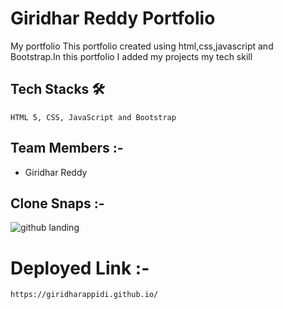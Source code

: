 # Giridhar Reddy Portfolio
<!-- giridhar reddy Portfolio -->

My portfolio This portfolio  created using html,css,javascript and Bootstrap.In this portfolio I added my projects my tech skill
  
  ## Tech Stacks 🛠
    
    HTML 5, CSS, JavaScript and Bootstrap
    
  ## Team Members :-
  - Giridhar Reddy
 
  
  ## Clone Snaps :-
  ![github landing](https://user-images.githubusercontent.com/50591381/192941496-89e0c422-9f4c-44ee-b1af-c36cd012ca19.PNG)

  

  
  
  # Deployed Link :-
    https://giridharappidi.github.io/
    
  


